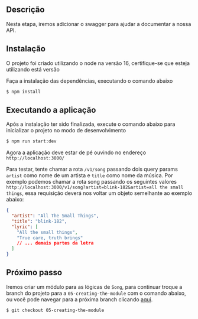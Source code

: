 ## Descrição

Nesta etapa, iremos adicionar o swagger para ajudar a documentar a nossa API.

## Instalação

O projeto foi criado utilizando o node na versão 16, certifique-se que esteja utilizando está versão

Faça a instalação das dependências, executando o comando abaixo

```bash
$ npm install
```

## Executando a aplicação

Após a instalação ter sido finalizada, execute o comando abaixo para inicializar o projeto no modo de desenvolvimento

```bash
$ npm run start:dev
```

Agora a aplicação deve estar de pé ouvindo no endereço `http://localhost:3000/`

Para testar, tente chamar a rota `/v1/song` passando dois query params `artist` como nome de um artista e `title` como nome da música. Por exemplo podemos chamar a rota song passando os seguintes valores `http://localhost:3000/v1/song?artist=blink-182&artist=all the small things`, essa requisição deverá nos voltar um objeto semelhante ao exemplo abaixo:

```json
{
  "artist": "All The Small Things",
  "title": "blink-182",
  "lyric": [
    "All the small things",
    "True care, truth brings"
    // ... demais partes da letra
  ]
}
```

## Próximo passo

Iremos criar um módulo para as lógicas de `Song`, para continuar troque a branch do projeto para a `05-creating-the-module` com o comando abaixo, ou você pode navegar para a próxima branch clicando [aqui](https://github.com/ricardobr001/nestjs-architecture/tree/05-creating-the-module).

```bash
$ git checkout 05-creating-the-module
```
